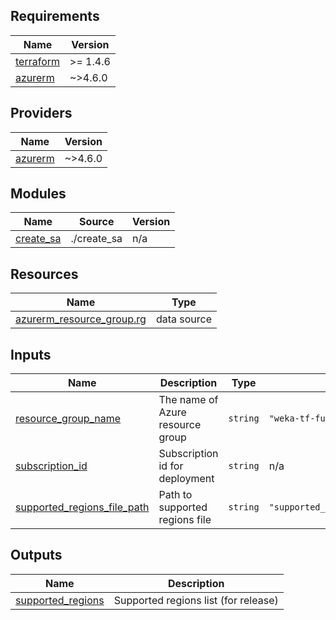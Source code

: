 <!-- BEGIN_TF_DOCS -->
## Requirements

| Name | Version |
|------|---------|
| <a name="requirement_terraform"></a> [terraform](#requirement\_terraform) | >= 1.4.6 |
| <a name="requirement_azurerm"></a> [azurerm](#requirement\_azurerm) | ~>4.6.0 |

## Providers

| Name | Version |
|------|---------|
| <a name="provider_azurerm"></a> [azurerm](#provider\_azurerm) | ~>4.6.0 |

## Modules

| Name | Source | Version |
|------|--------|---------|
| <a name="module_create_sa"></a> [create\_sa](#module\_create\_sa) | ./create_sa | n/a |

## Resources

| Name | Type |
|------|------|
| [azurerm_resource_group.rg](https://registry.terraform.io/providers/hashicorp/azurerm/latest/docs/data-sources/resource_group) | data source |

## Inputs

| Name | Description | Type | Default | Required |
|------|-------------|------|---------|:--------:|
| <a name="input_resource_group_name"></a> [resource\_group\_name](#input\_resource\_group\_name) | The name of Azure resource group | `string` | `"weka-tf-functions"` | no |
| <a name="input_subscription_id"></a> [subscription\_id](#input\_subscription\_id) | Subscription id for deployment | `string` | n/a | yes |
| <a name="input_supported_regions_file_path"></a> [supported\_regions\_file\_path](#input\_supported\_regions\_file\_path) | Path to supported regions file | `string` | `"supported_regions/release.txt"` | no |

## Outputs

| Name | Description |
|------|-------------|
| <a name="output_supported_regions"></a> [supported\_regions](#output\_supported\_regions) | Supported regions list (for release) |
<!-- END_TF_DOCS -->

